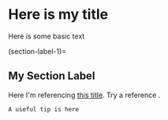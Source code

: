 # Here is my title

Here is some basic text

(section-label-1)=
## My Section Label

Here I'm referencing [this title](section-label-1). Try a reference [](section-label-1).

```{tip}
A useful tip is here
```